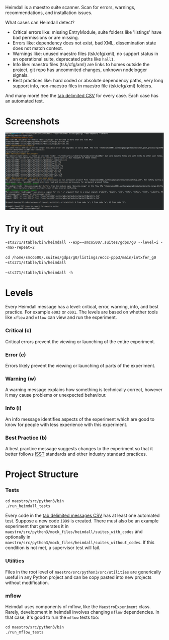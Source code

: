 Heimdall is a maestro suite scanner. Scan for errors, warnings, recommendations, and installation issues.

What cases can Heimdall detect?

* Critical errors like: missing EntryModule, suite folders like 'listings' have bad permissions or are missing.
* Errors like: dependency does not exist, bad XML, dissemination state does not match context.
* Warnings like: unused maestro files (tsk/cfg/xml), no support status in an operational suite, deprecated paths like `hall1`.
* Info like: maestro files (tsk/cfg/xml) are links to homes outside the project, git repo has uncommited changes, unknown nodelogger signals.
* Best practices like: hard coded or absolute dependency paths, very long support info, non-maestro files in maestro file (tsk/cfg/xml) folders.

And many more! See the [tab delimited CSV](csv/message_codes.csv) for every case. Each case has an automated test.

# Screenshots

![alt text](/src/python3/screenshots/heimdall1.png)

# Try it out

```
~sts271/stable/bin/heimdall --exp=~smco500/.suites/gdps/g0 --level=i --max-repeat=2

cd /home/smco500/.suites/gdps/g0/listings/eccc-ppp3/main/intxfer_g0
~sts271/stable/bin/heimdall

~sts271/stable/bin/heimdall -h
```

# Levels

Every Heimdall message has a level: critical, error, warning, info, and best practice. For example `e003` or `c001`. The levels are based on whether tools like `xflow` and `mflow` can view and run the experiment.

### Critical \(c)

Critical errors prevent the viewing or launching of the entire experiment.

### Error (e)

Errors likely prevent the viewing or launching of parts of the experiment.

### Warning (w)

A warning message explains how something is technically correct, however it may cause problems or unexpected behaviour.

### Info (i)

An info message identifies aspects of the experiment which are good to know for people with less experience with this experiment.

### Best Practice (b)

A best practice message suggests changes to the experiment so that it better follows [ISST](https://wiki.cmc.ec.gc.ca/wiki/ISST) standards and other industry standard practices.

# Project Structure

### Tests

```
cd maestro/src/python3/bin
./run_heimdall_tests
```

Every code in the [tab delimited messages CSV](csv/message_codes.csv) has at least one automated test. Suppose a new code `i999` is created. There must also be an example experiment that generates it in `maestro/src/python3/mock_files/heimdall/suites_with_codes` and optionally in `maestro/src/python3/mock_files/heimdall/suites_without_codes`. If this condition is not met, a supervisor test will fail.

### Utilities

Files in the root level of `maestro/src/python3/src/utilities` are generically useful in any Python project and can be copy pasted into new projects without modification.

### mflow

Heimdall uses components of mflow, like the `MaestroExperiment` class. Rarely, development in heimdall involves changing `mflow` dependencies. In that case, it's good to run the `mflow` tests too:

```
cd maestro/src/python3/bin
./run_mflow_tests
```






